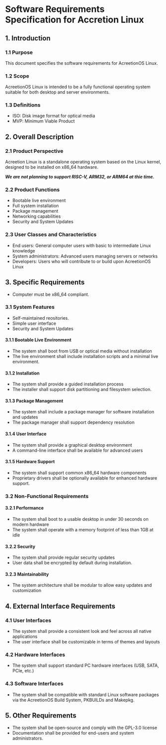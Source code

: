 # Software Requirements Specification for Accretion Linux

## 1. Introduction
### 1.1 Purpose
This document specifies the software requirements for AcreetionOS Linux.

### 1.2 Scope
AcreetionOS Linux is intended to be a fully functional operating system suitable for both desktop and server environments.

### 1.3 Definitions
- ISO: Disk image format for optical media
- MVP: Minimum Viable Product

## 2. Overall Description
### 2.1 Product Perspective
Acreetion Linux is a standalone operating system based on the Linux kernel, designed to be installed on x86_64 hardware.

***We are not planning to support RISC-V, ARM32, or ARM64 at thie time.***

### 2.2 Product Functions
- Bootable live environment
- Full system installation
- Package management
- Networking capabilities
- Security and System Updates

### 2.3 User Classes and Characteristics
- End users: General computer users with basic to intermediate Linux knowledge
- System administrators: Advanced users managing servers or networks
- Developers: Users who will contribute to or build upon AcreetionOS Linux

## 3. Specific Requirements
- Computer must be x86_64 compliant.

### 3.1 System Features
- Self-maintained reositories.
- Simple user interface
- Security and System Updates


#### 3.1.1 Bootable Live Environment
- The system shall boot from USB or optical media without installation
- The live environment shall include installation scripts and a minimal live environment.

#### 3.1.2 Installation
- The system shall provide a guided installation process
- The installer shall support disk partitioning and filesystem selection.

#### 3.1.3 Package Management
- The system shall include a package manager for software installation and updates
- The package manager shall support dependency resolution

#### 3.1.4 User Interface
- The system shall provide a graphical desktop environment
- A command-line interface shall be available for advanced users

#### 3.1.5 Hardware Support
- The system shall support common x86_64 hardware components
- Proprietary drivers shall be optionally available for enhanced hardware support.

### 3.2 Non-Functional Requirements
#### 3.2.1 Performance
- The system shall boot to a usable desktop in under 30 seconds on modern hardware
- The system shall operate with a memory footprint of less than 1GB at idle

#### 3.2.2 Security
- The system shall provide regular security updates
- User data shall be encrypted by default during installation.

#### 3.2.3 Maintainability
- The system architecture shall be modular to allow easy updates and customization

## 4. External Interface Requirements
### 4.1 User Interfaces
- The system shall provide a consistent look and feel across all native applications
- The user interface shall be customizable in terms of themes and layouts

### 4.2 Hardware Interfaces
- The system shall support standard PC hardware interfaces (USB, SATA, PCIe, etc.)

### 4.3 Software Interfaces
- The system shall be compatible with standard Linux software packages via the AcreetionOS Build System, PKBUILDs and Makepkg.

## 5. Other Requirements
- The system shall be open-source and comply with the GPL-3.0 license
- Documentation shall be provided for end-users and system administrators.

